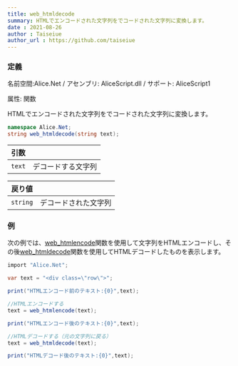 ```yaml
---
title: web_htmldecode
summary: HTMLでエンコードされた文字列をでコードされた文字列に変換します。
date : 2021-08-26
author : Taiseiue
author_url : https://github.com/taiseiue
---
```

### 定義
名前空間:Alice.Net / アセンブリ: AliceScript.dll / サポート: AliceScript1

属性: 関数

HTMLでエンコードされた文字列をでコードされた文字列に変換します。

```cs title="AliceScript"
namespace Alice.Net;
string web_htmldecode(string text);
```

|引数| |
|-|-|
|`text`| デコードする文字列|

|戻り値| |
|-|-|
|`string`| デコードされた文字列|

### 例
次の例では、[web_htmlencode](../web_htmlencode)関数を使用して文字列をHTMLエンコードし、その後[web_htmldecode](../web_htmldecode)関数を使用してHTMLデコードしたものを表示します。

```cs title="AliceScript"
import "Alice.Net";

var text = "<div class=\"row\">";

print("HTMLエンコード前のテキスト:{0}",text);

//HTMLエンコードする
text = web_htmlencode(text);

print("HTMLエンコード後のテキスト:{0}",text);

//HTMLデコードする（元の文字列に戻る）
text = web_htmldecode(text);

print("HTMLデコード後のテキスト:{0}",text);
```